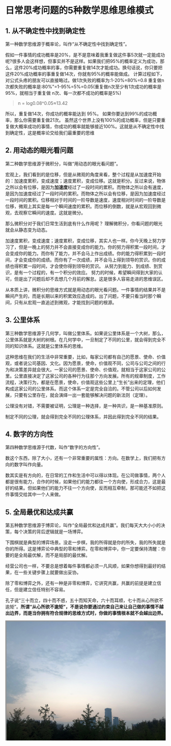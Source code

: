 # 日常思考问题的5种数学思维思维模式

## 1. 从不确定性中找到确定性
第一种数学思维源于概率论，叫作“从不确定性中找到确定性”。

假如一件事情的成功概率是20%，是不是意味着我重复做这件事5次就一定能成功呢?很多人会这样想，但事实并不是这样。如果我们把95%的概率定义为成功，那么，这件20%成功概率的事，你需要重复做14次才能成功。换句话说，你只要把这件20%成功概率的事重复做14次，你就有95%的概率能做成。
计算过程如下，对公式头疼的朋友可以直接略过。做1次失败的概率为:1-20%=80%=0.8
重复做n次都失败的概率是:80%"=1-95%=5%=0.05(重复做n次至少有1次成功的概率是95%，就相当于重复做 n次、每一次都不成功的概率是5%)
> n = log0.08^0.05≈13.42

所以，重复做14次，你成功的概率能达到 95%。
如果你要达到99%的成功概率，那么你需要重复做21次。
虽然这个世界上没有100%的成功概率，但是只要重复做大概率成功的事情，你成功的概率就能够接近100%。这就是从不确定性中找到确定性，这是概率论交给我们最重要的思维

## 2. 用动态的眼光看问题 
第二种数学思维源于微积分，叫做“用动态的眼光看问题”。

宏观上，我们看到的是位移，但是从微观的角度来看，整个过程是从加速度开始的：加速度累积，变成速度；速度累积，变成位移。这就是积分。反过来说，物体之所以会有位移，是因为**加速度**经过了一段时间的累积。而物体之所以会有速度，是因为加速度经过了一段时间的累积。而物体之所以会有位移，是因为加速度经过一段时间的累积。位移相对于时间的一阶导数是速度，速度相对时间的一阶导数是位移，微观上其实是每一个瞬间速度的累积。而位移的倒数，就是从宏观回到微观，去观察它瞬间的速度。这就是微分。

那么微积分对于我们日常生活到底有什么作用呢？
理解微积分，你看问题的眼光就会从静态变为动态。

加速度累积，变成速度；速度累积，变成位移，其实人也一样。你今天晚上努力学习了，但是一晚上的努力并不会直接变成你的能力。你的努力得积累一段时间，才会变成你的能力。而你有了能力，并不会马上作出成绩。你的能力得积累到一段时间，才会变成你的成绩。而你有了一次成绩，并不会马上得到领导的赏识。你的成绩也得积累一段时间，才会使你得到领导的赏识。
从努力到能力、到成绩、到赏识，是有一个过程的，有一个积分的效应。
努力的时候，希望瞬间得到大家的认可，但是出了问题后却不去想几个月前的懈怠。这是很多人容易走进的思维误区。

从本质上讲，微积分的思维方式就是用动态的眼光看问题。一件事情的结果并不是瞬间产生的，而是长期以来的积累效应造成的。出了问题，不要只看当时那个瞬间，只有从宏观一直追述到微观，才能找到问题的根源。

## 3. 公里体系
第三种数学思维源于几何学，叫做公里体系。如果说公里体系是一个大树，那么，公里体系就是大树的树根。在几何学中，一旦制定了不同的公里，就会得到完全不同的知识体系。这就是公里体系的思维。

这种思维在我们的生活中非常重要，比如，每家公司都有自己的愿景、使命、价值观，或者说公司基因、文化。因为愿景，使命，价值观不同，公司与公司之间的行为和决策差异就会很大。一家公司的愿景、使命、价值观，就相当于这家公司的公里。公里直接决定了这家公司的各种行为往那个方向发展。所有的规章制度，工作流程，决策行为，都是在愿景，使命，价值观这些公里上“生长”出来的定理，他们构成这家公司的公里体系。而这个体系一定是完全自洽的。不管公司以后如何发展，只要有公里存在，就会演绎一出一套能够解决问题的新法则（定理）。

公理没有对错，不需要被证明，公理是一种选择，是一种共识，是一种基准原则。

制定不同的公理，就会得到完全不同的公理体系，并因此得到完全不同的结果。

## 4. 数字的方向性
第四种数学思维源于代数，叫作“数字的方向性”。

数这个东西，除了大小，还有一个非常重要的属性：方向。在数学上，我们把有方向的数字叫作向量。

数其实是有方向的，在日常的工作和生活中可以得以体现。在公司做事情，两个人都是很有能力，合作的时候，如果他们的能力都往一个方向使，形成合力，这是最好的结果。但如果他们的能力不往一个方向使，反而相互牵制，那可能还不如把这件事情交给其中一个人来做。

## 5. 全局最优和达成共赢
第五种数学思维源于博弈论，叫作“全局最优和达成共赢”。我们每天大大小小的决策，每个决策的背后逻辑就是一场博弈。

下围棋就是典型的博弈场景。没走一步棋，我的所得就是你的所失，我的所失就是你的所得。这是博弈论中典型的零和博弈。在零和博弈中，你一定要保持清醒：你要的是全局最优解，而不是局部的最优解。

经营公司也一样，不要总是想着每件事情都必须一凡风顺，如果你想得到最好的结果，在一些关键步骤上就要做出妥协。

除了零和博弈之外，还有一种是非零和博弈，它讲究共赢，共赢的前提是建立信任，但是建立信任特别不容易。



孔子说“三十而立，四十而不惑，五十而知天命，六十而耳顺，七十而从心所欲不逾矩”。**所谓“从心所欲不逾矩”，不是说你要通过约束自己来让自己做的事情不越出边界，而是当你拥有符合规律的思维方式时，你做的事情根本就不会越出边界。**

![Image](/images/0519229cd9a2269e743231065f8d2254.jpg)